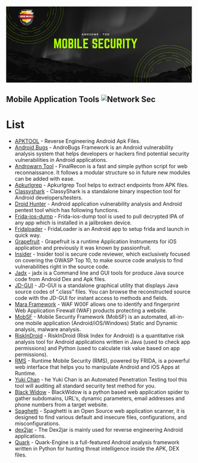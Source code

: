 ![Mobile Application Tools](https://github.com/briskinfosec/Awesome-Tool_of_the_Day/blob/main/Mobile%20Application/Mobilesec.png) 

Mobile Application Tools ![Network Sec](https://img.shields.io/badge/Awesome-NetworkSec-success)
----------------------
#  List 

* [APKTOOL](https://github.com/briskinfosec/Awesome-Tool_of_the_Day/blob/main/Mobile%20Application/Tools/APKTOOL.md) - Reverse Engineering Android Apk Files.
* [Android Bugs](https://github.com/briskinfosec/Awesome-Tool_of_the_Day/blob/main/Mobile%20Application/Tools/AndroBugs.md) - AndroBugs Framework is an Android vulnerability analysis system that helps developers or hackers find potential security vulnerabilities in Android applications. 
* [Androwarn Tool](https://github.com/briskinfosec/Awesome-Tool_of_the_Day/blob/main/Mobile%20Application/Tools/Androwarn%20tool.md) - FinalRecon is a fast and simple python script for web reconnaissance. It follows a modular structure so in future new modules can be added with ease.
* [Apkurlgrep](https://github.com/briskinfosec/Awesome-Tool_of_the_Day/blob/main/Mobile%20Application/Tools/Apkurlgrep.md) - Apkurlgrep Tool helps to extract endpoints from APK files. 
* [Classyshark](https://github.com/briskinfosec/Awesome-Tool_of_the_Day/blob/main/Mobile%20Application/Tools/ClassyShark.md) - ClassyShark is a standalone binary inspection tool for Android developers/testers.
* [Droid Hunter](https://github.com/briskinfosec/Awesome-Tool_of_the_Day/blob/main/Mobile%20Application/Tools/Droid-Hunter.md) - Android application vulnerability analysis and Android pentest tool which has following functions.
* [Frida-ios-dump](https://github.com/briskinfosec/Awesome-Tool_of_the_Day/blob/main/Mobile%20Application/Tools/Frida-Ios-Dump.md) - Frida-ios-dump tool is used to pull decrypted IPA of any app which is installed in a jailbroken device.
* [Fridaloader](https://github.com/briskinfosec/Awesome-Tool_of_the_Day/blob/main/Mobile%20Application/Tools/FridaLoader.md) - FridaLoader is an Android app to setup frida and launch in quick way.
* [Grapefruit](https://github.com/briskinfosec/Awesome-Tool_of_the_Day/blob/main/Mobile%20Application/Tools/Grapefruit.md) - Grapefruit is a runtime Application Instruments for iOS application and previously it was known by passionfruit.
* [Insider](https://github.com/briskinfosec/Awesome-Tool_of_the_Day/blob/main/Mobile%20Application/Tools/Insider.md) - Insider tool is secure code reviewer, which exclusively focused on covering the OWASP Top 10, to make source code analysis to find vulnerabilities right in the source code.
* [Jadx](https://github.com/briskinfosec/Awesome-Tool_of_the_Day/blob/main/Mobile%20Application/Tools/JADX.md) - jadx is a Command line and GUI tools for produce Java source code from Android Dex and Apk files.
* [JD-GUI](https://github.com/briskinfosec/Awesome-Tool_of_the_Day/blob/main/Mobile%20Application/Tools/JD-GUI.md) - JD-GUI is a standalone graphical utility that displays Java source codes of “.class” files. You can browse the reconstructed source code with the JD-GUI for instant access to methods and fields.
* [Mara Framework](https://github.com/briskinfosec/Awesome-Tool_of_the_Day/blob/main/Mobile%20Application/Tools/Mara_Framework.md) - WAF W00F allows one to identify and fingerprint Web Application Firewall (WAF) products protecting a website.
* [MobSF](https://github.com/briskinfosec/Awesome-Tool_of_the_Day/blob/main/Mobile%20Application/Tools/MobSF.md) - Mobile Security Framework (MobSF) is an automated, all-in-one mobile application (Android/iOS/Windows) Static and Dynamic analysis, malware analysis.
* [RiskInDroid](https://github.com/briskinfosec/Awesome-Tool_of_the_Day/blob/main/Mobile%20Application/Tools/RiskInDroid.md) - RiskInDroid (Risk Index for Android) is a quantitative risk analysis tool for Android applications written in Java (used to check app permissions) and Python (used to calculate risk value based on app permissions).
* [RMS](https://github.com/briskinfosec/Awesome-Tool_of_the_Day/blob/main/Mobile%20Application/Tools/RMS.md) - Runtime Mobile Security (RMS), powered by FRIDA, is a powerful web interface that helps you to manipulate Android and iOS Apps at Runtime.
* [Yuki Chan](https://github.com/briskinfosec/Awesome-Tool_of_the_Day/blob/main/Web%20Application%20Tools%20%26%20Checklist/Tools/Yuki%20Chan.md) - he Yuki Chan is an Automated Penetration Testing tool this tool will auditing all standard security test method for you.
* [Black Widow](https://github.com/briskinfosec/Awesome-Tool_of_the_Day/blob/main/Web%20Application%20Tools%20%26%20Checklist/Tools/blackwidow.md) - BlackWidow is a python based web application spider to gather subdomains, URL's, dynamic parameters, email addresses and phone numbers from a target website.
* [Spaghetti](https://github.com/briskinfosec/Awesome-Tool_of_the_Day/blob/main/Mobile%20Application/Tools/Spaghetti.md) - Spaghetti is an Open Source web application scanner, it is designed to find various default and insecure files, configurations, and misconfigurations.
* [dex2jar](https://github.com/briskinfosec/Awesome-Tool_of_the_Day/blob/main/Mobile%20Application/Tools/dex2jar.md) - The Dex2jar is mainly used for reverse engineering Android applications.
* [Quark](https://github.com/briskinfosec/Awesome-Tool_of_the_Day/blob/main/Mobile%20Application/Tools/quark.md) - Quark-Engine is a full-featured Android analysis framework written in Python for hunting threat intelligence inside the APK, DEX files. 

 

